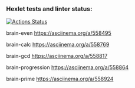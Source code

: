 ### Hexlet tests and linter status:
[![Actions Status](https://github.com/Pansherskiy/brain_games/workflows/hexlet-check/badge.svg)](https://github.com/Pansherskiy/brain_games/actions)

brain-even
https://asciinema.org/a/558495

brain-calc
https://asciinema.org/a/558769

brain-gcd
https://asciinema.org/a/558817

brain-progression
https://asciinema.org/a/558864

brain-prime
https://asciinema.org/a/558924
